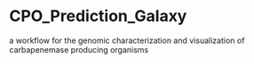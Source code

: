 # CPO_Prediction_Galaxy
a workflow for the genomic characterization and visualization of carbapenemase producing organisms
